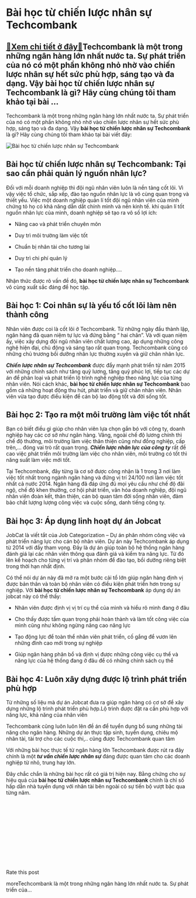 Bài học từ chiến lược nhân sự Techcombank
=========================================

[:gift:Xem chi tiết ở đây:gift:](https://hddtvn.com/bai-hoc-tu-chien-luoc-nhan-su-techcombank/)Techcombank là một trong những ngân hàng lớn nhất nước ta. Sự phát triển của nó có một phần không nhỏ nhờ vào chiến lược nhân sự hết sức phù hợp, sáng tạo và đa dạng. Vậy bài học từ chiến lược nhân sự Techcombank là gì? Hãy cùng chúng tôi tham khảo tại bài …
------------------------------------------------------------------------------------------------------------------------------------------------------------------------------------------------------------------------------------------------------------------

Techcombank là một trong những ngân hàng lớn nhất nước ta. Sự phát triển của nó có một phần không nhỏ nhờ vào chiến lược nhân sự hết sức phù hợp, sáng tạo và đa dạng. Vậy **bài học từ chiến lược nhân sự Techcombank** là gì? Hãy cùng chúng tôi tham khảo tại bài viết đây:


![Bài học từ chiến lược nhân sự Techcombank](https://hddtvn.com/wp-content/uploads/2021/01/techcombank-tuyen-dung-8-1507015516153-1512205500867-crop-1588585838608138719734.jpg)


Bài học từ chiến lược nhân sự Techcombank: Tại sao cần phải quản lý nguồn nhân lực?
-----------------------------------------------------------------------------------


Đối với mỗi doanh nghiệp thì đội ngũ nhân viên luôn là nền tảng cốt lõi. Vì vậy việc tổ chức, sắp xếp, đào tạo nguồn nhân lực là vô cùng quan trọng và thiết yếu. Việc một doanh nghiệp quản lí tốt đội ngũ nhân viên của mình chứng tỏ họ có khả năng dẫn dắt chính mình và nền kinh tế. khi quản lí tốt nguồn nhân lực của mình, doanh nghiệp sẽ tạo ra vô số lợi ích:




* Nâng cao và phát triển chuyên môn

* Duy trì môi trường làm việc tốt

* Chuẩn bị nhân tài cho tương lai

* Duy trì chi phí quản lý

* Tạo nền tảng phát triển cho doanh nghiệp….



Nhận thức được rõ vấn đề đó, **bài học từ chiến lược nhân sự Techcombank** vô cùng xuất sắc đáng để học tập.


Bài học 1: Coi nhân sự là yếu tố cốt lõi làm nên thành công
-----------------------------------------------------------


Nhân viên được coi là cốt lõi ở Techcombank. Từ những ngày đầu thành lập, ngân hàng đã quan niệm tự lực và đứng bằng “ hai chân”. Và với quan niệm ấy, việc xây dựng đội ngũ nhân viên chất lượng cao, áp dụng những công nghệ hiện đại, chủ động và sáng tạo rất quan trọng. Techcombank cũng có những chủ trương bồi dưỡng nhân lực thường xuyên và giữ chân nhân lực.


***Chiến*** ***lược nhân sự Techcombank*** được đẩy mạnh phát triển từ năm 2015 với những chính sách như tăng quỹ lương, tăng quỹ phúc lợi, tiếp tục các dự án để phân loại và phát triển lộ trình nghề nghiệp theo năng lực của từng nhân viên. Nói cách khác, **bài học từ chiến lược nhân sự Techcombank** bao gồm cả những hoạt động thu hút, phát triển và giữ chân nhân viên. Nhân viên vừa tạo được điều kiện để cán bộ lao động tốt và đời sống tốt.


Bài học 2: Tạo ra một môi trường làm việc tốt nhất
--------------------------------------------------


Bạn có biết điều gì giúp cho nhân viên lựa chọn gắn bó với công ty, doanh nghiệp hay các cơ sở như ngân hàng. Vâng, ngoài chế độ lương chính thì chế độ thưởng, môi trường làm việc thân thiện cũng như đồng nghiệp, cấp trên,… đóng vai trò rất quan trọng. ***Chiến lược nhân lực của công ty*** rất đề cao việc phát triển môi trường làm việc cho nhân viên, môi trường có tốt thì năng suất làm việc mới tốt.


Tại Techcombank, đây từng là cơ sở được công nhận là 1 trong 3 nơi làm việc tốt nhất trong ngành ngân hàng và đứng vị trí 24/100 nơi làm việc tốt nhất cả nước 2014. Ngân hàng đã đáp ứng đủ mọi yêu cầu như chế độ đãi ngộ, chế độ khen thưởng, cơ hội phát triển, văn hóa doanh nghiệp, đội ngũ nhân viên đoàn kết, thân thiện, cán bộ quan tâm đời sống nhân viên, đảm bảo chất lượng lượng công việc và cuộc sống, danh tiếng công ty.


Bài học 3: Áp dụng linh hoạt dự án Jobcat
-----------------------------------------


JobCat là viết tắt của Job Categorization – Dự án phân nhóm công việc và phát triển năng lực cho cán bộ nhân viên. Dự án này Techcombank áp dụng từ 2014 với đầy tham vọng. Đây là dự án giúp toàn bộ hệ thống ngân hàng đánh giá lại các nhân viên thông qua đánh giá và kiểm tra năng lực. Từ đó lên kế hoạch cho từng vị trí và phân nhóm để đào tạo, bồi dưỡng riêng biệt trong thời hạn nhất định.


Có thể nói dự án này đã mở ra một bước cải tổ lớn giúp ngân hàng định vị được bản thân và toàn bộ nhân viên có điều kiện phát triển hơn trong sự nghiệp. Với **bài học từ chiến lược nhân sự Techcombank** áp dụng dự án jobcat này có thể thấy:




* Nhân viên được định vị vị trí cụ thể của mình và hiểu rõ mình đang ở đâu

* Cho thấy được tầm quan trọng phải hoàn thành và làm tốt công việc của mình cũng như không ngừng nâng cao năng lực

* Tạo động lực để toàn thể nhân viên phát triển, cố gắng để vươn lên những đỉnh cao mới trong sự nghiệp

* Giúp ngân hàng phân bổ và định vị được những công việc cụ thể và năng lực của hệ thống đang ở đâu để có những chính sách cụ thể



Bài học 4: Luôn xây dựng được lộ trình phát triển phù hợp
---------------------------------------------------------


Từ những số liệu mà dự án Jobcat đưa ra giúp ngân hàng có cơ sở để xây dựng những lộ trình phát triển phù hợp.Lộ trình được đặt ra cần phù hợp với năng lực, khả năng của nhân viên


Techcombank cũng luôn luôn lên đề án để tuyển dụng bổ sung những tài năng cho ngân hàng. Những dự án thực tập sinh, tuyển dụng, chiêu mộ nhân tài, tài trợ cho các cuộc thi,.. cũng được Techcombank quan tâm


Với những bài học thực tế từ ngân hàng lớn Techcombank được rút ra đây chính là một ***tư vấn chiến lược nhân sự*** đáng được quan tâm cho các doanh nghiệp từ nhỏ, trung hay lớn.


Đây chắc chắn là những bài học rất có giá trị hiện nay. Bằng chứng cho sự hiệu quả của **bài học từ chiến lược nhân sự Techcombank** chính là chỉ số hấp dẫn nhà tuyển dụng với nhân tài bên ngoài có sự tiến bộ vượt bậc qua từng năm.


 


 


 


 


 


 








































Rate this post


moreTechcombank là một trong những ngân hàng lớn nhất nước ta. Sự phát triển của…


